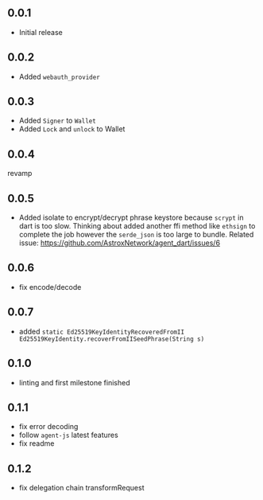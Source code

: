 ## 0.0.1

* Initial release

## 0.0.2

* Added `webauth_provider`

## 0.0.3

* Added `Signer` to `Wallet`
* Added `Lock` and `unlock` to Wallet

## 0.0.4
revamp

## 0.0.5
* Added isolate to encrypt/decrypt phrase keystore because `scrypt` in dart is too slow. Thinking about added another ffi method like `ethsign` to complete the job however the `serde_json` is too large to bundle. Related issue: https://github.com/AstroxNetwork/agent_dart/issues/6

## 0.0.6
* fix encode/decode

## 0.0.7
* added `static Ed25519KeyIdentityRecoveredFromII Ed25519KeyIdentity.recoverFromIISeedPhrase(String s)`

## 0.1.0
* linting and first milestone finished

## 0.1.1
* fix error decoding
* follow `agent-js` latest features
* fix readme

## 0.1.2
* fix delegation chain transformRequest